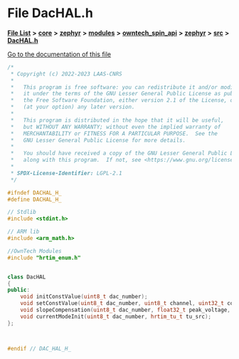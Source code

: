 

# File DacHAL.h

[**File List**](files.md) **>** [**core**](dir_771164b9325b04f1442f7a3ffa8ecb89.md) **>** [**zephyr**](dir_09002e7ce91f09aeb040dfd1861a47f4.md) **>** [**modules**](dir_6d0fb8ab814c517e7f155fb837e32f72.md) **>** [**owntech\_spin\_api**](dir_87330bcbf7fe698536ea5946c1b90585.md) **>** [**zephyr**](dir_83abe2f3de580445b50d57f614c989e1.md) **>** [**src**](dir_b0a9bfd1c37d418dc07d30cb79a776da.md) **>** [**DacHAL.h**](DacHAL_8h.md)

[Go to the documentation of this file](DacHAL_8h.md)


```C++
/*
 * Copyright (c) 2022-2023 LAAS-CNRS
 *
 *   This program is free software: you can redistribute it and/or modify
 *   it under the terms of the GNU Lesser General Public License as published by
 *   the Free Software Foundation, either version 2.1 of the License, or
 *   (at your option) any later version.
 *
 *   This program is distributed in the hope that it will be useful,
 *   but WITHOUT ANY WARRANTY; without even the implied warranty of
 *   MERCHANTABILITY or FITNESS FOR A PARTICULAR PURPOSE.  See the
 *   GNU Lesser General Public License for more details.
 *
 *   You should have received a copy of the GNU Lesser General Public License
 *   along with this program.  If not, see <https://www.gnu.org/licenses/>.
 *
 * SPDX-License-Identifier: LGPL-2.1
 */

#ifndef DACHAL_H_
#define DACHAL_H_

// Stdlib
#include <stdint.h>

// ARM lib
#include <arm_math.h>

//OwnTech Modules
#include "hrtim_enum.h"


class DacHAL
{
public:
    void initConstValue(uint8_t dac_number);
    void setConstValue(uint8_t dac_number, uint8_t channel, uint32_t const_value);
    void slopeCompensation(uint8_t dac_number, float32_t peak_voltage, float32_t low_voltage);
    void currentModeInit(uint8_t dac_number, hrtim_tu_t tu_src);
};



#endif // DAC_HAL_H_
```


